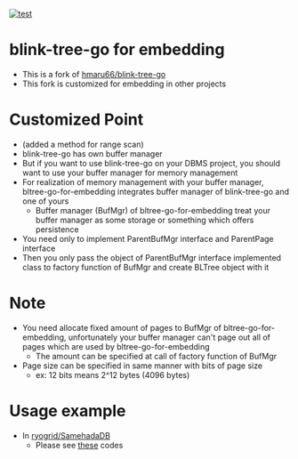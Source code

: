 [![test](https://github.com/ryogrid/bltree-go-for-embedding/actions/workflows/ci.yaml/badge.svg?event=push)](https://github.com/ryogrid/bltree-go-for-embedding/actions/workflows/ci.yaml)

# blink-tree-go for embedding
- This is a fork of [hmaru66/blink-tree-go](https://github.com/hmarui66/blink-tree-go)
- This fork is customized for embedding in other projects

# Customized Point
- (added a method for range scan)
- blink-tree-go has own buffer manager
- But if you want to use blink-tree-go on your DBMS project, you should want to use your buffer manager for memory management
- For realization of memory management with your buffer manager, bltree-go-for-embedding integrates buffer manager of blink-tree-go and one of yours
  - Buffer manager (BufMgr) of bltree-go-for-embedding treat your buffer manager as some storage or something which offers persistence
- You need only to implement ParentBufMgr interface and ParentPage interface
- Then you only pass the object of ParentBufMgr interface implemented class to factory function of BufMgr and create BLTree object with it

# Note
- You need allocate fixed amount of pages to BufMgr of bltree-go-for-embedding, unfortunately your buffer manager can't page out all of pages which are used by bltree-go-for-embedding
  - The amount can be specified at call of factory function of BufMgr
- Page size can be specified in same manner with bits of page size
  - ex: 12 bits means 2^12 bytes (4096 bytes) 

# Usage example
- In [ryogrid/SamehadaDB](https://github.com/ryogrid/SamehadaDB)
  - Please see [these](https://github.com/ryogrid/SamehadaDB/tree/master/lib/container/btree) codes
